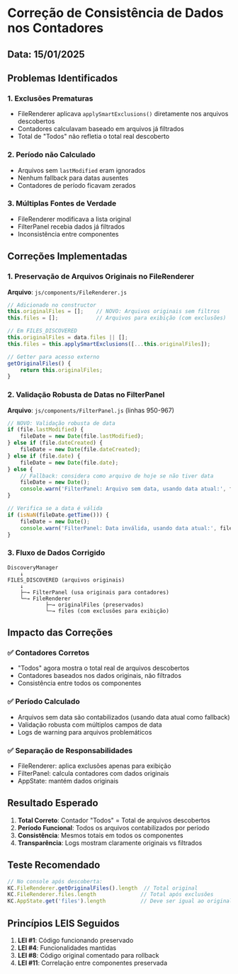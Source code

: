 # Correção de Consistência de Dados nos Contadores

## Data: 15/01/2025

## Problemas Identificados

### 1. **Exclusões Prematuras**
- FileRenderer aplicava `applySmartExclusions()` diretamente nos arquivos descobertos
- Contadores calculavam baseado em arquivos já filtrados
- Total de "Todos" não refletia o total real descoberto

### 2. **Período não Calculado**
- Arquivos sem `lastModified` eram ignorados
- Nenhum fallback para datas ausentes
- Contadores de período ficavam zerados

### 3. **Múltiplas Fontes de Verdade**
- FileRenderer modificava a lista original
- FilterPanel recebia dados já filtrados
- Inconsistência entre componentes

## Correções Implementadas

### 1. Preservação de Arquivos Originais no FileRenderer

**Arquivo**: `js/components/FileRenderer.js`

```javascript
// Adicionado no constructor
this.originalFiles = [];    // NOVO: Arquivos originais sem filtros
this.files = [];            // Arquivos para exibição (com exclusões)

// Em FILES_DISCOVERED
this.originalFiles = data.files || [];
this.files = this.applySmartExclusions([...this.originalFiles]);

// Getter para acesso externo
getOriginalFiles() {
    return this.originalFiles;
}
```

### 2. Validação Robusta de Datas no FilterPanel

**Arquivo**: `js/components/FilterPanel.js` (linhas 950-967)

```javascript
// NOVO: Validação robusta de data
if (file.lastModified) {
    fileDate = new Date(file.lastModified);
} else if (file.dateCreated) {
    fileDate = new Date(file.dateCreated);
} else if (file.date) {
    fileDate = new Date(file.date);
} else {
    // Fallback: considera como arquivo de hoje se não tiver data
    fileDate = new Date();
    console.warn('FilterPanel: Arquivo sem data, usando data atual:', file.name);
}

// Verifica se a data é válida
if (isNaN(fileDate.getTime())) {
    fileDate = new Date();
    console.warn('FilterPanel: Data inválida, usando data atual:', file.name);
}
```

### 3. Fluxo de Dados Corrigido

```
DiscoveryManager 
    ↓
FILES_DISCOVERED (arquivos originais)
    ↓
    ├─→ FilterPanel (usa originais para contadores)
    └─→ FileRenderer 
            ├─→ originalFiles (preservados)
            └─→ files (com exclusões para exibição)
```

## Impacto das Correções

### ✅ Contadores Corretos
- "Todos" agora mostra o total real de arquivos descobertos
- Contadores baseados nos dados originais, não filtrados
- Consistência entre todos os componentes

### ✅ Período Calculado
- Arquivos sem data são contabilizados (usando data atual como fallback)
- Validação robusta com múltiplos campos de data
- Logs de warning para arquivos problemáticos

### ✅ Separação de Responsabilidades
- FileRenderer: aplica exclusões apenas para exibição
- FilterPanel: calcula contadores com dados originais
- AppState: mantém dados originais

## Resultado Esperado

1. **Total Correto**: Contador "Todos" = Total de arquivos descobertos
2. **Período Funcional**: Todos os arquivos contabilizados por período
3. **Consistência**: Mesmos totais em todos os componentes
4. **Transparência**: Logs mostram claramente originais vs filtrados

## Teste Recomendado

```javascript
// No console após descoberta:
KC.FileRenderer.getOriginalFiles().length  // Total original
KC.FileRenderer.files.length              // Total após exclusões
KC.AppState.get('files').length           // Deve ser igual ao original
```

## Princípios LEIS Seguidos

1. **LEI #1**: Código funcionando preservado
2. **LEI #4**: Funcionalidades mantidas
3. **LEI #8**: Código original comentado para rollback
4. **LEI #11**: Correlação entre componentes preservada